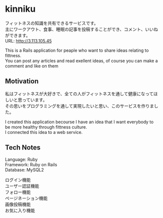 kinniku
====
フィットネスの知識を共有できるサービスです。  
主にワークアウト、食事、睡眠の記事を投稿することができ、コメント、いいねができます。  
URL: http://3.113.105.45

This is a Rails application for peaple who want to share ideas relating to fittness.  
You can post any articles and read exellent ideas, of course you can make a comment and like on them

## Motivation
私はフィットネスが大好きで、全ての人がフィットネスを通して健康になってほしいと思っています。  
その思いをプログラミングを通して実現したいと思い、このサービスを作りました。  

I created this application becourse I have an idea that I want everybody to be more healthy through fittness culture.  
I connected this idea to a web service.

## Tech Notes
Language: Ruby  
Framework: Ruby on Rails  
Database: MySQL2  

ログイン機能  
ユーザー認証機能  
フォロー機能  
ページネーション機能  
画像投稿機能  
お気に入り機能
